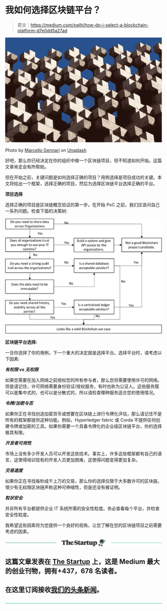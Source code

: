 # 我如何选择区块链平台？

> 原文：<https://medium.com/swlh/how-do-i-select-a-blockchain-platform-d7e0dd5a27ad>

![](img/ee5e8d1c830d547bafecbbfbe6275d39.png)

Photo by [Marcello Gennari](https://unsplash.com/photos/KA89yJKYtjE?utm_source=unsplash&utm_medium=referral&utm_content=creditCopyText) on [Unsplash](https://unsplash.com/search/photos/start-lego?utm_source=unsplash&utm_medium=referral&utm_content=creditCopyText)

好吧，那么你已经决定在你的组织中做一个区块链项目，但不知道如何开始。这篇文章肯定会有所帮助。

但在开始之前，关键问题是如何选择正确的项目？用例选择是项目成功的关键。本文将给出一个框架，选择正确的项目，然后为选择区块链平台选择正确的平台。

**项目选择**

选择正确的项目是区块链概念验证的第一步。在开始 PoC 之前，我们应该问自己一系列问题。检查下面的决策树:

![](img/71a1d2150192f894cfa85481adce9bb9.png)

**区块链平台选择:**

一旦你选择了你的用例，下一个重大的决定就是选择平台。选择平台时，请考虑以下因素:

***有权限 vs 无权限***

如果您需要在加入网络之前授权您的所有参与者，那么您将需要使用许可的网络。但是请记住，许可网络需要身份验证/授权服务，有时也称为公证人。这些服务既可以是集中式的，也可以是分散式的，所以请检查哪种服务适合您的使用情况。

***令牌/加密与否***

如果你正在寻找创造加密货币或想要在区块链上进行令牌化评估，那么请记住不是所有的框架都提供这种功能。例如，Hyperledger fabric 或 Corda 不提供任何创建令牌或加密的工具。如果你需要一个具备令牌化的企业级区块链平台，你的选择极其有限。

***开发者可用性***

市场上没有多少开发人员可以开发这些技术。事实上，许多这些框架都有自己的语言，这使得培训现有的开发人员更加困难，这使得问题变得更加复杂。

***交易速度***

如果你正在寻找每秒成千上万的交易，那么你的选择仅限于大多数许可的区块链。很少有无权限区块链声称这种可伸缩性，但是还没有被证明。

***粒状安全***

并非所有平台都提供企业 IT 系统所需的安全性粒度。务必查看每个平台，并检查安全性粒度。

我希望这些因素将为您提供一个良好的视角，让您了解在您的区块链项目之前需要考虑的因素。

[![](img/308a8d84fb9b2fab43d66c117fcc4bb4.png)](https://medium.com/swlh)

## 这篇文章发表在 [The Startup](https://medium.com/swlh) 上，这是 Medium 最大的创业刊物，拥有+437，678 名读者。

## 在这里订阅接收[我们的头条新闻](https://growthsupply.com/the-startup-newsletter/)。

[![](img/b0164736ea17a63403e660de5dedf91a.png)](https://medium.com/swlh)